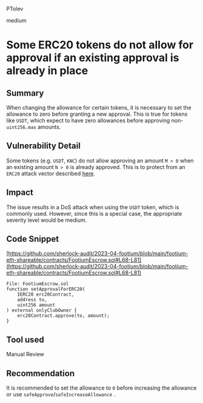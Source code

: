 PTolev

medium

# Some ERC20 tokens do not allow for approval if an existing approval is already in place

## Summary
When changing the allowance for certain tokens, it is necessary to set the allowance to zero before granting a new approval. This is true for tokens like `USDT`, which expect to have zero allowances before approving non-`uint256.max` amounts.

## Vulnerability Detail
Some tokens (e.g. `USDT`, `KNC`) do not allow approving an amount `M > 0` when an existing amount `N > 0` is already approved. This is to protect from an `ERC20` attack vector described [here](https://docs.google.com/document/d/1YLPtQxZu1UAvO9cZ1O2RPXBbT0mooh4DYKjA_jp-RLM/edit#heading=h.b32yfk54vyg9).

## Impact
The issue results in a DoS attack when using the `USDT` token, which is commonly used. However, since this is a special case, the appropriate severity level would be medium.

## Code Snippet
[https://github.com/sherlock-audit/2023-04-footium/blob/main/footium-eth-shareable/contracts/FootiumEscrow.sol#L68-L81](https://github.com/sherlock-audit/2023-04-footium/blob/main/footium-eth-shareable/contracts/FootiumEscrow.sol#L68-L81)
```solidity
File: FootiumEscrow.sol
function setApprovalForERC20(
    IERC20 erc20Contract,
    address to,
    uint256 amount
) external onlyClubOwner {
    erc20Contract.approve(to, amount);
}
```

## Tool used

Manual Review

## Recommendation
It is recommended to set the allowance to `0` before increasing the allowance or use `safeApprove`/`safeIncreaseAllowance` .